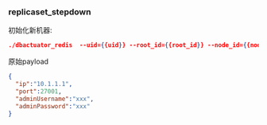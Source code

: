 ### replicaset_stepdown
初始化新机器:

```json
./dbactuator_redis  --uid={{uid}} --root_id={{root_id}} --node_id={{node_id}} --version_id={{version_id}} --atom-job-list="replicaset_stepdown"  --payload='{{payload_base64}}'
```


原始payload

```json
{
  "ip":"10.1.1.1",
  "port":27001,
  "adminUsername":"xxx",
  "adminPassword":"xxx"
}
```